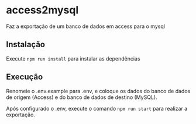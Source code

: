 # access2mysql

Faz a exportação de um banco de dados em access para o mysql

## Instalação

Execute `npm run install` para instalar as dependências

## Execução

Renomeie o .env.example para .env, e coloque os dados do banco de dados de origem (Access) e do banco de dados de destino (MySQL).

Após configurado o .env, execute o comando `npm run start` para realizar a exportação.
